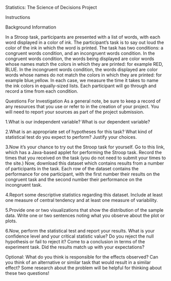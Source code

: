 Statistics: The Science of Decisions Project

Instructions

Background Information

In a Stroop task, participants are presented with a list of words, with each word displayed in a color of ink. The participant’s task is to say out loud the color of the ink in which the word is printed. The task has two conditions: a congruent words condition, and an incongruent words condition. In the congruent words condition, the words being displayed are color words whose names match the colors in which they are printed: for example RED, BLUE. In the incongruent words condition, the words displayed are color words whose names do not match the colors in which they are printed: for example blue,yellow. In each case, we measure the time it takes to name the ink colors in equally-sized lists. Each participant will go through and record a time from each condition.

Questions For Investigation As a general note, be sure to keep a record of any resources that you use or refer to in the creation of your project. You will need to report your sources as part of the project submission.

1.What is our independent variable? What is our dependent variable?

2.What is an appropriate set of hypotheses for this task? What kind of statistical test do you expect to perform? Justify your choices.

3.Now it’s your chance to try out the Stroop task for yourself. Go to this link, which has a Java-based applet for performing the Stroop task. Record the times that you received on the task (you do not need to submit your times to the site.) Now, download this dataset which contains results from a number of participants in the task. Each row of the dataset contains the performance for one participant, with the first number their results on the congruent task and the second number their performance on the incongruent task.

4.Report some descriptive statistics regarding this dataset. Include at least one measure of central tendency and at least one measure of variability.

5.Provide one or two visualizations that show the distribution of the sample data. Write one or two sentences noting what you observe about the plot or plots.

6.Now, perform the statistical test and report your results. What is your confidence level and your critical statistic value? Do you reject the null hypothesis or fail to reject it? Come to a conclusion in terms of the experiment task. Did the results match up with your expectations?

Optional: What do you think is responsible for the effects observed? Can you think of an alternative or similar task that would result in a similar effect? Some research about the problem will be helpful for thinking about these two questions!

